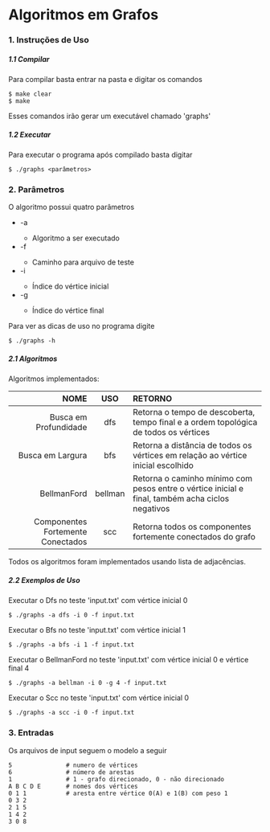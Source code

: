 # Algoritmos em Grafos

### 1. Instruções de Uso
##### 1.1 Compilar
Para compilar basta entrar na pasta e digitar os comandos 
```
$ make clear
$ make
```
Esses comandos irão gerar um executável chamado 'graphs'
##### 1.2 Executar
Para executar o programa após compilado basta digitar 
```
$ ./graphs <parâmetros>
```
### 2. Parâmetros
O algoritmo possui quatro parâmetros
- -a <algoritmo>
   * Algoritmo a ser executado
- -f <arquivo>
   * Caminho para arquivo de teste
- -i <index>
   * Índice do vértice inicial
- -g <index>
   * Índice do vértice final

Para ver as dicas de uso no programa digite
```
$ ./graphs -h
```
##### 2.1 Algoritmos
Algoritmos implementados:

| NOME | USO | RETORNO |
| ----: | :----: | :----------- |
| Busca em Profundidade  | dfs | Retorna o tempo de descoberta, tempo final e a ordem topológica de todos os vértices |
| Busca em Largura  | bfs | Retorna a distância de todos os vértices em relação ao vértice inicial escolhido |
| BellmanFord  | bellman | Retorna o caminho mínimo com pesos entre o vértice inicial e final, também acha ciclos negativos |
| Componentes Fortemente Conectados  | scc | Retorna todos os componentes fortemente conectados do grafo |

Todos os algoritmos foram implementados usando lista de adjacências.

##### 2.2 Exemplos de Uso
Executar o Dfs no teste 'input.txt' com vértice inicial 0
```
$ ./graphs -a dfs -i 0 -f input.txt
```

Executar o Bfs no teste 'input.txt' com vértice inicial 1
```
$ ./graphs -a bfs -i 1 -f input.txt
```

Executar o BellmanFord no teste 'input.txt' com vértice inicial 0 e vértice final 4
```
$ ./graphs -a bellman -i 0 -g 4 -f input.txt
```

Executar o Scc no teste 'input.txt' com vértice inicial 0
```
$ ./graphs -a scc -i 0 -f input.txt
```

### 3. Entradas
Os arquivos de input seguem o modelo a seguir
```
5               # numero de vértices
6               # número de arestas
1               # 1 - grafo direcionado, 0 - não direcionado
A B C D E       # nomes dos vértices
0 1 1           # aresta entre vértice 0(A) e 1(B) com peso 1
0 3 2
2 1 5
1 4 2
3 0 8
```